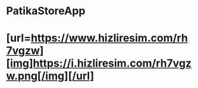 # PatikaStoreApp
# [url=https://www.hizliresim.com/rh7vgzw][img]https://i.hizliresim.com/rh7vgzw.png[/img][/url]

